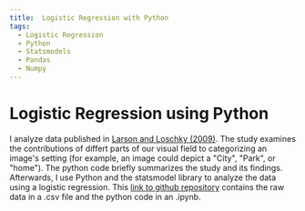 ```yaml
---
title:  Logistic Regression with Python
tags:
  - Logistic Regression
  - Python
  - Statsmodels
  - Pandas
  - Numpy
---
```


# Logistic Regression using Python

I analyze data published in [Larson and Loschky (2009)]().  The study examines the contributions of differt parts of our visual field to categorizing an image's setting (for example, an image could depict a "City", "Park", or "home").  The python code briefly summarizes the study and its findings.  Afterwards, I use Python and the statsmodel library to analyze the data using a logistic regression.  This [link to github repository](https://github.com/adam-m-larson/Logistic-Regression-Analysis-with-Larson-and-Loschky-2009-) contains the raw data in a .csv file and the python code in an .ipynb.
